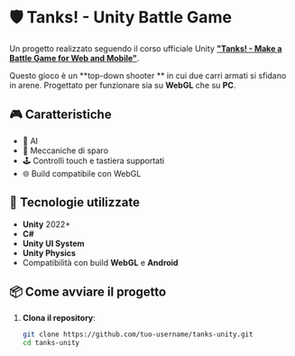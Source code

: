 # 🛡️ Tanks! - Unity Battle Game

Un progetto realizzato seguendo il corso ufficiale Unity [**"Tanks! - Make a Battle Game for Web and Mobile"**](https://learn.unity.com/course/tanks-make-a-battle-game-for-web-and-mobile).

Questo gioco è un **top-down shooter ** in cui due carri armati si sfidano in arene. Progettato per funzionare sia su **WebGL** che su **PC**.

## 🎮 Caratteristiche

- 🧠 AI 
- 🎯 Meccaniche di sparo 
- 🕹️ Controlli touch e tastiera supportati
- 🌐 Build compatibile con WebGL

## 🧰 Tecnologie utilizzate

- **Unity** 2022+ 
- **C#**
- **Unity UI System**
- **Unity Physics**
- Compatibilità con build **WebGL** e **Android**

## 📦 Come avviare il progetto

1. **Clona il repository**:

   ```bash
   git clone https://github.com/tuo-username/tanks-unity.git
   cd tanks-unity
